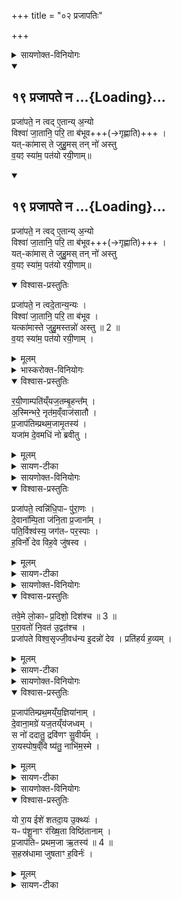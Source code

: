+++
title = "०२ प्रजापतिः"

+++
<details><summary>सायणोक्त-विनियोगः</summary>

6अथ 'यः प्रजाकामः पशुकामस्स्यात्स एतं प्राजापत्यमजं तूबरमालभेत' इत्यस्य पशोः सूक्ते वपायाः पुरोनुवाक्यामाह - 
</details>

<div class="js_include" includetitle="false" newlevelforh1="2" unfilled url="/vedAH_Rk/shAkalam/saMhitA/vishvAsa-prastutiH/10/121/10_prajApate_na.md">
<details open><summary><h2>१९ प्रजापते न ...{Loading}...</h2></summary>


प्रजा॑पते॒ न त्वद् ए॒तान्य् अ॒न्यो  
विश्वा॑ जा॒तानि॒ परि॒ ता ब॑भूव+++(→गृह्णाति)+++ ।  
यत्-का॑मास् ते जुहु॒मस् तन् नो॑ अस्तु  
व॒यꣵ स्या॑म॒ पत॑यो रयी॒णाम्॥

</details>
</div>

<div class="js_include" includetitle="false" newlevelforh1="2" unfilled url="/vedAH_Rk/shAkalam/saMhitA/sarvASh_TIkAH/10/121/10_prajApate_na.md">
<details open><summary><h2>१९ प्रजापते न ...{Loading}...</h2></summary>


प्रजा॑पते॒ न त्वद् ए॒तान्य् अ॒न्यो  
विश्वा॑ जा॒तानि॒ परि॒ ता ब॑भूव+++(→गृह्णाति)+++ ।  
यत्-का॑मास् ते जुहु॒मस् तन् नो॑ अस्तु  
व॒यꣵ स्या॑म॒ पत॑यो रयी॒णाम्॥

</details>
</div>
<details open><summary>विश्वास-प्रस्तुतिः</summary>

प्रजा॑पते॒ न त्वदे॒तान्य॒न्यः ।  
विश्वा॑ जा॒तानि॒ परि॒ ता ब॑भूव ।  
यत्का॑मास्ते जुहु॒मस्तन्नो॑ अस्तु ॥ 2 ॥  
व॒यꣵ स्या॑म॒ पत॑यो रयी॒णाम् ।  
</details>

<details><summary>मूलम्</summary>

प्रजा॑पते॒ न त्वदे॒तान्य॒न्यः ।  
विश्वा॑ जा॒तानि॒ परि॒ ता ब॑भूव ।  
यत्का॑मास्ते जुहु॒मस्तन्नो॑ अस्तु ॥ 2 ॥  
व॒यꣵ स्या॑म॒ पत॑यो रयी॒णाम् ।  
</details>

<details><summary>भास्करोक्त-विनियोगः</summary>

2अथ वपाया याज्यामाह - 
</details>



<details open><summary>विश्वास-प्रस्तुतिः</summary>

र॒यी॒णाम्पति॑य्ँयज॒तम्बृ॒हन्त᳚म् ।  
अ॒स्मिन्भरे॒ नृत॑म॒व्ँवाज॑सातौ ।  
प्र॒जाप॑तिम्प्रथम॒जामृ॒तस्य॑ ।   
यजा॑म दे॒वमधि॑ नो ब्रवीतु ।  
</details>

<details><summary>मूलम्</summary>

र॒यी॒णाम्पति॑य्ँयज॒तम्बृ॒हन्त᳚म् ।  
अ॒स्मिन्भरे॒ नृत॑म॒व्ँवाज॑सातौ ।  
प्र॒जाप॑तिम्प्रथम॒जामृ॒तस्य॑ ।   
यजा॑म दे॒वमधि॑ नो ब्रवीतु ।  
</details>

<details><summary>सायण-टीका</summary>

भ्रियते संपाद्यते हविरत्रेति भरो यज्ञः । अस्मिन्भरे प्रजापतिं देवं वयं यजाम । कीदृशं देवं? रयीणां पतिं धनस्वामिनम् । यजतं यजनीयम् । बृहन्तं महान्तम् । नृतमं अतिशयेन पुरुषं पुरुषेषूत्तममित्यर्थः । ऋतस्य यज्ञस्य प्रथमजां प्रथममेव जनयितारं 'प्रजापतिर्यज्ञानसृजत' इत्यन्यत्र श्रवणात् । कीदृशे भरे? वाजसातौ वाजस्यान्नस्य सातिर्दानं यस्मिन्यज्ञे सोऽयं वाजसातिः तस्मिन् । सोऽयमस्माभिरिष्टः प्रजापतिर्देवेषु मध्ये नोऽस्मानधिकान्ब्रवीतु ॥
</details>

<details><summary>सायणोक्त-विनियोगः</summary>

8अथ पुरोडाशस्य पुरोनुवाक्यामाह - 
</details>


<details open><summary>विश्वास-प्रस्तुतिः</summary>

प्रजा॑पते॒ त्वन्नि॑धि॒पाᳶ पु॑रा॒णः ।  
दे॒वाना᳚म्पि॒ता ज॑नि॒ता प्र॒जाना᳚म् ।  
पति॒र्विश्व॑स्य॒ जग॑तᳶ पर॒स्पाः ।   
ह॒विर्नो॑ देव विह॒वे जु॑षस्व ।  
</details>

<details><summary>मूलम्</summary>

प्रजा॑पते॒ त्वन्नि॑धि॒पाᳶ पु॑रा॒णः ।  
दे॒वाना᳚म्पि॒ता ज॑नि॒ता प्र॒जाना᳚म् ।  
पति॒र्विश्व॑स्य॒ जग॑तᳶ पर॒स्पाः ।   
ह॒विर्नो॑ देव विह॒वे जु॑षस्व ।  
</details>

<details><summary>सायण-टीका</summary>

हे प्रजापते त्वं निधिपाः शङ्खपद्मादीनां निधीनां पालकः । पुराणो जगतः स्रष्टृत्वादनादिः । देवानां पिता पालकः । प्रजानां मनुष्यादीनां जनिता उत्पादयिता । विश्वस्य सर्वस्य जगतः पतिः स्वामी । परस्पाः अतिशयेन पालयिता । हे देव विशेषेण हूयन्ते देवा अत्रेति विहवो यज्ञस्तस्मिन्विहवे नोऽस्मदीयं हविर्जुषस्व ॥
</details>

<details><summary>सायणोक्त-विनियोगः</summary>

9अथ पुरोडाशस्य याज्यामाह - 
</details>


<details open><summary>विश्वास-प्रस्तुतिः</summary>

तवे॒मे लो॒काᳶ प्र॒दिशो॒ दिश॑श्च ॥ 3 ॥  
प॒रा॒वतो॑ नि॒वत॑ उ॒द्वत॑श्च ।  
प्रजा॑पते विश्व॒सृज्जी॒वध॑न्य इ॒दन्नो॑ देव ।
प्रति॑हर्य ह॒व्यम् ।
</details>

<details><summary>मूलम्</summary>

तवे॒मे लो॒काᳶ प्र॒दिशो॒ दिश॑श्च ॥ 3 ॥  
प॒रा॒वतो॑ नि॒वत॑ उ॒द्वत॑श्च ।  
प्रजा॑पते विश्व॒सृज्जी॒वध॑न्य इ॒दन्नो॑ देव ।
प्रति॑हर्य ह॒व्यम् ।
</details>

<details><summary>सायण-टीका</summary>

हे प्रजापते इमे लोका भूरादयो याश्च प्रदिशः प्रधानभूताः प्राच्याद्या या अप्यन्या आग्नेयाद्या दिशस्तत्सर्वं तवैवाधनिम् । लोका विशेष्यन्ते - परावतः दूरदेशस्था द्वीपान्तरादयः, निवतो न्यग्भूताः पातालादयः, उद्वतश्चोर्ध्ववर्तिनः स्वर्गादयोऽपि । हे देव त्वं विश्वसृत् विश्वस्य स्रष्टा पाता वा । जनेषु प्राणिषु धन्यः ईश्वरो जीवधन्यः तादृशो भूत्वा नोऽस्मदीयमिद्रं हव्यं प्रतिहर्य प्रतिगृहाण ॥
</details>

<details><summary>सायणोक्त-विनियोगः</summary>

10अथ हविषः पुरोनुवाक्यामाह - 
</details>


<details open><summary>विश्वास-प्रस्तुतिः</summary>

प्र॒जाप॑तिम्प्रथ॒मय्ँय॒ज्ञिया॑नाम् ।  
दे॒वाना॒मग्रे॑ यज॒तय्ँय॑जध्वम् ।  
स नो॑ ददातु॒ द्रवि॑णꣳ सु॒वीर्य᳚म् ।  
रा॒यस्पोष॒व्ँवि ष्य॑तु॒ नाभि॑म॒स्मे ।  
</details>

<details><summary>मूलम्</summary>

प्र॒जाप॑तिम्प्रथ॒मय्ँय॒ज्ञिया॑नाम् ।  
दे॒वाना॒मग्रे॑ यज॒तय्ँय॑जध्वम् ।  
स नो॑ ददातु॒ द्रवि॑णꣳ सु॒वीर्य᳚म् ।  
रा॒यस्पोष॒व्ँवि ष्य॑तु॒ नाभि॑म॒स्मे ।  
</details>

<details><summary>सायण-टीका</summary>

यज्ञियानां यज्ञयोग्यानां देवानां मध्ये प्रथमं मुख्यं प्रजापतिं यजतं यजनीयमग्रे यजध्वं हे ऋत्विजः आदौ पूजयत । स प्रजापतिर्नोऽस्मभ्यं द्रविणं घनं रायस्पोषं धनपुष्टिं सुवीर्यं शोभनसामर्थ्यं च ददातु प्रयच्छतु । नाभिं नहनं दारिद्य्रादिबन्धनमस्मे विष्यतु अस्मत्तः शिथिलयतु ॥
</details>

<details><summary>सायणोक्त-विनियोगः</summary>

11अथ हविषो याज्यामाह - 
</details>


<details open><summary>विश्वास-प्रस्तुतिः</summary>

यो रा॒य ईशे॑ शतदा॒य उ॒क्थ्यः॑ ।   
यᳶ प॑शू॒नाꣳ र॑ख्षि॒ता विष्ठि॑तानाम् ।  
प्र॒जाप॑तिᳶ प्रथम॒जा ऋ॒तस्य॑ ॥ 4 ॥  
स॒हस्र॑धामा जुषताꣳ ह॒विर्नः॑ ।  
</details>

<details><summary>मूलम्</summary>

यो रा॒य ईशे॑ शतदा॒य उ॒क्थ्यः॑ ।   
यᳶ प॑शू॒नाꣳ र॑ख्षि॒ता विष्ठि॑तानाम् ।  
प्र॒जाप॑तिᳶ प्रथम॒जा ऋ॒तस्य॑ ॥ 4 ॥  
स॒हस्र॑धामा जुषताꣳ ह॒विर्नः॑ ।  
</details>

<details><summary>सायण-टीका</summary>

यः प्रजापतिः शतदायः शतसंख्याकधनप्रदः उक्थ्यः स्तुत्यस्सन् राय ईशे धनस्येश्वरो भवति । यश्च प्रजापतिर्विष्ठितानां विविधमवस्थितानां गोमहिषादीनां पशूनां रक्षिता वर्तते । स प्रजापतिः ऋतस्य यज्ञस्य प्रथमजाः प्रथममुत्पादकः सहस्रधामा सहस्रसंख्याकस्थानयुक्तस्सन् नोऽस्मदीयं हविर्जुषताम् ॥
</details>

